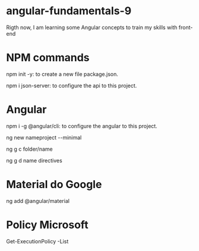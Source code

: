 # angular-fundamentals-9
Rigth now, I am learning some Angular concepts to train my skills with front-end

# NPM commands
npm init -y: to create a new file package.json.

npm i json-server: to configure the api to this project.

# Angular
npm i -g @angular/cli: to configure the angular to this project.

ng new nameproject --minimal

ng g c folder/name

ng g d name directives

# Material do Google

ng add @angular/material

# Policy Microsoft
Get-ExecutionPolicy -List
